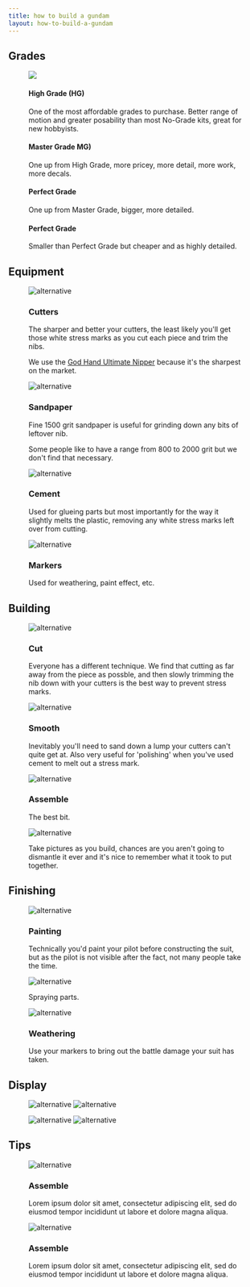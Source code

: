 ```yaml
---
title: how to build a gundam
layout: how-to-build-a-gundam
---
```


<!-- Grades section -->

<section>
    <article>
        <div class="grades">
        <h2 id="Grades">Grades</h2>
            <div class="container">
                <figure>
                    <img src="/how-to-build-a-gundam/resources/images/grades.gif">
                    <figcaption>
                        <div class="caption">
                            <h4>High Grade (HG)</h4><p>One of the most affordable grades to purchase. Better range of motion and greater posability than most No-Grade kits, great for new hobbyists.</p>
                        </div>
                        <div class="caption">
                            <h4>Master Grade MG)</h4><p>One up from High Grade, more pricey, more detail, more work, more decals.</p>
                        </div>
                        <div class="caption">
                            <h4>Perfect Grade</h4><p>One up from Master Grade, bigger, more detailed.</p>
                        </div>
                        <div class="caption">
                            <h4>Perfect Grade</h4><p>Smaller than Perfect Grade but cheaper and as highly detailed.</p>
                        </div>
                    </figcaption>
                </figure>
            </div>
        </div>
    </article>
</section>


<!-- Equipment section -->

<section>
    <article>
        <h2 id="Equipment">Equipment</h2>
        <div class="equipment">
            <div class="container">
                <figure>
                    <img src="/how-to-build-a-gundam/resources/images/god-hand.jpg" alt="alternative" loading="lazy">
                    <figcaption>
                        <div class="caption"><h3>Cutters</h3><p>The sharper and better your cutters, the least likely you'll get those white stress marks as you cut each piece and trim the nibs.</p>
                        <p>We use the <a href="https://www.gunpla101.com/review-god-hand-ultimate-nipper/">God Hand Ultimate Nipper</a> because it's the sharpest on the market.</p></div>
                    </figcaption>
                </figure>
            </div>
        </div>
        <div class="equipment">
            <div class="container">
                <figure>
                    <img src="/how-to-build-a-gundam/resources/images/sandpaper-p1500.jpg" alt="alternative" loading="lazy">
                    <figcaption>
                        <div class="caption"><h3>Sandpaper</h3><p>Fine 1500 grit sandpaper is useful for grinding down any bits of leftover nib.</p>
                        <p>Some people like to have a range from 800 to 2000 grit but we don't find that necessary.</p></div>
                    </figcaption>
                </figure>
            </div>
        </div>
        <div class="equipment">
            <div class="container">
                <figure>
                    <img src="/how-to-build-a-gundam/resources/images/tamiya-cement.jpg" alt="alternative" loading="lazy">
                    <figcaption>
                        <div class="caption"><h3>Cement</h3><p>Used for glueing parts but most importantly for the way it slightly melts the plastic, removing any white stress marks left over from cutting.</p></div>
                    </figcaption>
                </figure>
            </div>
        </div>
        <div class="equipment">
            <div class="container">
                <figure>
                    <img src="/how-to-build-a-gundam/resources/images/gundam-markers.jpg" alt="alternative" loading="lazy">
                    <figcaption>
                        <div class="caption"><h3>Markers</h3><p>Used for weathering, paint effect, etc.</p></div>
                    </figcaption>
                </figure>
            </div>
        </div>
    </article>
</section>


<!-- Build section -->

<section>
    <article>
        <h2 id="Building">Building</h2>
        <div class="build">
            <div class="container">
                <figure>
                    <img src="/how-to-build-a-gundam/resources/images/Altron_01.jpg" alt="alternative" loading="lazy">
                    <figcaption>
                        <div class="caption"><h3>Cut</h3><p>Everyone has a different technique. We find that cutting as far away from the piece as possble, and then slowly trimming the nib down with your cutters is the best way to prevent stress marks.</p></div>
                    </figcaption>
                </figure>
            </div>
        </div>
        <div class="build">
            <div class="container">
                <figure>
                    <img src="/how-to-build-a-gundam/resources/images/Sandrock-custom_Altron_heads.jpg" alt="alternative" loading="lazy">
                    <figcaption>
                        <div class="caption"><h3>Smooth</h3><p>Inevitably you'll need to sand down a lump your cutters can't quite get at. Also very useful for 'polishing' when you've used cement to melt out a stress mark.</p></div>
                    </figcaption>
                </figure>
            </div>
        </div>
        <div class="build">
            <div class="container">
                <figure>
                    <img src="/how-to-build-a-gundam/resources/images/Sandrock-custom_pilot.gif" alt="alternative" loading="lazy">
                    <figcaption>
                        <div class="caption"><h3>Assemble</h3><p>The best bit.</p>
                        <p></p></div>
                    </figcaption>
                </figure>
            </div>
        </div>
        <div class="build">
            <div class="container">
                <figure>
                    <img src="/how-to-build-a-gundam/resources/images/Altron_03.jpg" alt="alternative" loading="lazy">
                    <figcaption>
                        <div class="caption"><p>Take pictures as you build, chances are you aren't going to dismantle it ever and it's nice to remember what it took to put together.</p></div>
                    </figcaption>
                </figure>
            </div>
        </div>
    </article>
</section>


<!-- Finishing section -->

<section>
    <article>
        <h2 id="Finishing">Finishing</h2>
        <div class="finish">
            <div class="container">
                <figure>
                    <img src="/how-to-build-a-gundam/resources/images/painting1.jpg" alt="alternative" loading="lazy">
                    <figcaption>
                        <div class="caption"><h3>Painting</h3><p>Technically you'd paint your pilot before constructing the suit, but as the pilot is not visible after the fact, not many people take the time.</p></div>
                    </figcaption>
                </figure>
            </div>
        </div>
        <div class="finish">
            <div class="container">
                <figure>
                    <img src="/how-to-build-a-gundam/resources/images/painting4.jpg" alt="alternative" loading="lazy">
                    <figcaption>
                        <div class="caption"><p>Spraying parts.</p></div>
                    </figcaption>
                </figure>
            </div>
        </div>
        <div class="finish">
            <div class="container">
                <figure>
                    <img src="/how-to-build-a-gundam/resources/images/weathering.gif" alt="alternative" loading="lazy">
                    <figcaption>
                        <div class="caption"><h3>Weathering</h3><p>Use your markers to bring out the battle damage your suit has taken.</p></div>
                    </figcaption>
                </figure>
            </div>
        </div>
    </article>
</section>


<!-- Display section -->

<section>
    <article>
        <div class="display">
            <h2 id="Display">Display</h2>
            <div class="container">
                <figure>
                    <img src="/how-to-build-a-gundam/resources/images/painting2.jpg" alt="alternative" loading="lazy">
                    <img src="/how-to-build-a-gundam/resources/images/Altron_04.jpg" alt="alternative" loading="lazy">
                </figure>
                <figure>
                    <img src="/how-to-build-a-gundam/resources/images/Sandrock-custom_00.jpg" alt="alternative" loading="lazy">
                    <img src="/how-to-build-a-gundam/resources/images/painting3.jpg" alt="alternative" loading="lazy">
                </figure>
            </div>
        </div>
    </article>
</section>

<section>
    <article>
        <h2 id="Tips">Tips</h2>
        <div class="tips">
            <div class="container">
                <figure>
                    <img src="/how-to-build-a-gundam/resources/images/Altron_02.jpg" alt="alternative" loading="lazy">
                    <figcaption>
                        <div class="caption"><h3>Assemble</h3><p>Lorem ipsum dolor sit amet, consectetur adipiscing elit, sed do eiusmod tempor incididunt ut labore et dolore magna aliqua.</p></div>
                    </figcaption>
                </figure>
            </div>
        </div>
        <div class="tips">
            <div class="container">
                <figure>
                    <img src="/how-to-build-a-gundam/resources/images/Sandrock-custom_03.jpg" alt="alternative" loading="lazy">
                    <figcaption>
                        <div class="caption"><h3>Assemble</h3><p>Lorem ipsum dolor sit amet, consectetur adipiscing elit, sed do eiusmod tempor incididunt ut labore et dolore magna aliqua.</p></div>
                    </figcaption>
                </figure>
            </div>
        </div>
    </article>
</section>